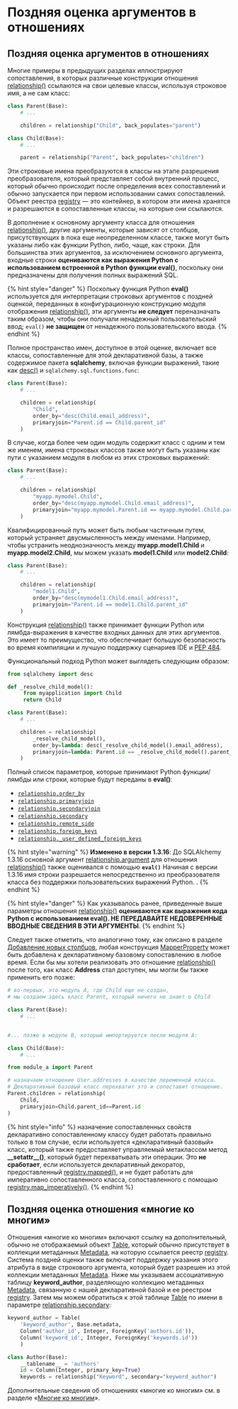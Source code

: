 # Поздняя оценка аргументов в отношениях

## Поздняя оценка аргументов в отношениях

Многие примеры в предыдущих разделах иллюстрируют сопоставления, в которых различные конструкции отношения [relationship()](https://docs.sqlalchemy.org/en/14/orm/relationship\_api.html#sqlalchemy.orm.relationship) ссылаются на свои целевые классы, используя строковое имя, а не сам класс:

```python
class Parent(Base):
    # ...

    children = relationship("Child", back_populates="parent")

class Child(Base):
    # ...

    parent = relationship("Parent", back_populates="children")
```

Эти строковые имена преобразуются в классы на этапе разрешения преобразователя, который представляет собой внутренний процесс, который обычно происходит после определения всех сопоставлений и обычно запускается при первом использовании самих сопоставлений. Объект реестра [registry](../konfiguraciya-mapper/api-klassa-otobrazheniya-mapping-class/class-registry.md#class-sqlalchemy.orm.registry-metadata-none-class\_registry-none-constructor-less-than-function-\_decl) — это контейнер, в котором эти имена хранятся и разрешаются в сопоставленные классы, на которые они ссылаются.

В дополнение к основному аргументу класса для отношения [relationship()](https://docs.sqlalchemy.org/en/14/orm/relationship\_api.html#sqlalchemy.orm.relationship), другие аргументы, которые зависят от столбцов, присутствующих в пока еще неопределенном классе, также могут быть указаны либо как функции Python, либо, чаще, как строки. Для большинства этих аргументов, за исключением основного аргумента, входные строки **оцениваются как выражения Python с использованием встроенной в Python функции eval()**, поскольку они предназначены для получения полных выражений SQL.

{% hint style="danger" %}
Поскольку функция Python **eval()** используется для интерпретации строковых аргументов с поздней оценкой, переданных в конфигурационную конструкцию модуля отображения [relationship()](https://docs.sqlalchemy.org/en/14/orm/relationship\_api.html#sqlalchemy.orm.relationship), эти аргументы **не следует** переназначать таким образом, чтобы они получали ненадежный пользовательский ввод; `eval()` **не защищен** от ненадежного пользовательского ввода.
{% endhint %}

Полное пространство имен, доступное в этой оценке, включает все классы, сопоставленные для этой декларативной базы, а также содержимое пакета **sqlalchemy**, включая функции выражений, такие как [desc()](https://docs.sqlalchemy.org/en/14/core/sqlelement.html#sqlalchemy.sql.expression.desc) и `sqlalchemy.sql.functions.func`:

```python
class Parent(Base):
    # ...

    children = relationship(
        "Child",
        order_by="desc(Child.email_address)",
        primaryjoin="Parent.id == Child.parent_id"
    )
```

В случае, когда более чем один модуль содержит класс с одним и тем же именем, имена строковых классов также могут быть указаны как пути с указанием модуля в любом из этих строковых выражений:

```python
class Parent(Base):
    # ...

    children = relationship(
        "myapp.mymodel.Child",
        order_by="desc(myapp.mymodel.Child.email_address)",
        primaryjoin="myapp.mymodel.Parent.id == myapp.mymodel.Child.parent_id"
    )
```

Квалифицированный путь может быть любым частичным путем, который устраняет двусмысленность между именами. Например, чтобы устранить неоднозначность между **myapp.model1.Child** и **myapp.model2.Child**, мы можем указать **model1.Child** или **model2.Child**:

```python
class Parent(Base):
    # ...

    children = relationship(
        "model1.Child",
        order_by="desc(mymodel1.Child.email_address)",
        primaryjoin="Parent.id == model1.Child.parent_id"
    )
```

Конструкция [relationship()](https://docs.sqlalchemy.org/en/14/orm/relationship\_api.html#sqlalchemy.orm.relationship) также принимает функции Python или лямбда-выражения в качестве входных данных для этих аргументов. Это имеет то преимущество, что обеспечивает большую безопасность во время компиляции и лучшую поддержку сценариев IDE и [PEP 484](https://www.python.org/dev/peps/pep-0484).

Функциональный подход Python может выглядеть следующим образом:

```python
from sqlalchemy import desc

def _resolve_child_model():
     from myapplication import Child
     return Child

class Parent(Base):
    # ...

    children = relationship(
        _resolve_child_model(),
        order_by=lambda: desc(_resolve_child_model().email_address),
        primaryjoin=lambda: Parent.id == _resolve_child_model().parent_id
    )
```

Полный список параметров, которые принимают Python функции/лямбды или строки, которые будут переданы в **eval()**:

* [`relationship.order_by`](https://docs.sqlalchemy.org/en/14/orm/relationship\_api.html#sqlalchemy.orm.relationship.params.order\_by)
* [`relationship.primaryjoin`](https://docs.sqlalchemy.org/en/14/orm/relationship\_api.html#sqlalchemy.orm.relationship.params.primaryjoin)
* [`relationship.secondaryjoin`](https://docs.sqlalchemy.org/en/14/orm/relationship\_api.html#sqlalchemy.orm.relationship.params.secondaryjoin)
* [`relationship.secondary`](https://docs.sqlalchemy.org/en/14/orm/relationship\_api.html#sqlalchemy.orm.relationship.params.secondary)
* [`relationship.remote_side`](https://docs.sqlalchemy.org/en/14/orm/relationship\_api.html#sqlalchemy.orm.relationship.params.remote\_side)
* [`relationship.foreign_keys`](https://docs.sqlalchemy.org/en/14/orm/relationship\_api.html#sqlalchemy.orm.relationship.params.foreign\_keys)
* [`relationship._user_defined_foreign_keys`](https://docs.sqlalchemy.org/en/14/orm/relationship\_api.html#sqlalchemy.orm.relationship.params.\_user\_defined\_foreign\_keys)

{% hint style="warning" %}
**Изменено в версии 1.3.16**: До SQLAlchemy 1.3.16 основной аргумент [relationship.argument](https://docs.sqlalchemy.org/en/14/orm/relationship\_api.html#sqlalchemy.orm.relationship.params.argument) для отношения [relationship()](https://docs.sqlalchemy.org/en/14/orm/relationship\_api.html#sqlalchemy.orm.relationship) также оценивался с помощью **`eval()`** Начиная с версии 1.3.16 имя строки разрешается непосредственно из преобразователя класса без поддержки пользовательских выражений Python. .
{% endhint %}

{% hint style="danger" %}
Как указывалось ранее, приведенные выше параметры отношения [relationship()](https://docs.sqlalchemy.org/en/14/orm/relationship\_api.html#sqlalchemy.orm.relationship) **оцениваются как выражения кода Python с использованием eval(). НЕ ПЕРЕДАВАЙТЕ НЕДОВЕРЕННЫЕ ВВОДНЫЕ СВЕДЕНИЯ В ЭТИ АРГУМЕНТЫ**.
{% endhint %}

Следует также отметить, что аналогично тому, как описано в разделе [Добавление новых столбцов](../konfiguraciya-mapper/otobrazhenie-klassov-v-deklarativnom-stile/tablichnaya-konfiguraciya-v-deklarativnom-otobrazhenii.md#dobavlenie-novykh-kolonok), любая конструкция [MapperProperty](https://docs.sqlalchemy.org/en/14/orm/internals.html#sqlalchemy.orm.MapperProperty) может быть добавлена к декларативному базовому сопоставлению в любое время. Если бы мы хотели реализовать это отношение [relationship()](https://docs.sqlalchemy.org/en/14/orm/relationship\_api.html#sqlalchemy.orm.relationship) после того, как класс **Address** стал доступен, мы могли бы также применить его позже:

```python
# во-первых, это модуль A, где Child еще не создан,
# мы создаем здесь класс Parent, который ничего не знает о Child

class Parent(Base):
    # ...


#... позже в модуле B, который импортируется после модуля A:

class Child(Base):
    # ...

from module_a import Parent

# назначаем отношение User.addresses в качестве переменной класса.
# Декларативный базовый класс перехватит это и сопоставит отношение.
Parent.children = relationship(
    Child,
    primaryjoin=Child.parent_id==Parent.id
)
```

{% hint style="info" %}
назначение сопоставленных свойств декларативно сопоставленному классу будет работать правильно только в том случае, если используется «декларативный базовый» класс, который также предоставляет управляемый метаклассом метод **\_\_setattr\_\_()**, который будет перехватывать эти операции. Это **не сработает**, если используется декларативный декоратор, предоставленный [registry.mapped()](../konfiguraciya-mapper/api-klassa-otobrazheniya-mapping-class/class-registry.md#method-sqlalchemy.orm.registry.mapped-cls), и не будет работать для императивно сопоставленного класса, сопоставленного с помощью [registry.map\_imperatively()](../konfiguraciya-mapper/api-klassa-otobrazheniya-mapping-class/class-registry.md#method-sqlalchemy.orm.registry.map\_imperatively-class\_-local\_table-none-kw).
{% endhint %}

## Поздняя оценка отношения «многие ко многим»

Отношения «многие ко многим» включают ссылку на дополнительный, обычно не отображаемый объект [Table](https://docs.sqlalchemy.org/en/14/core/metadata.html#sqlalchemy.schema.Table), который обычно присутствует в коллекции метаданных [Metadata](https://docs.sqlalchemy.org/en/14/core/metadata.html#sqlalchemy.schema.MetaData), на которую ссылается реестр [registry](../konfiguraciya-mapper/api-klassa-otobrazheniya-mapping-class/class-registry.md). Система поздней оценки также включает поддержку указания этого атрибута в виде строкового аргумента, который будет разрешен из этой коллекции метаданных [Metadata](https://docs.sqlalchemy.org/en/14/core/metadata.html#sqlalchemy.schema.MetaData). Ниже мы указываем ассоциативную таблицу **keyword\_author**, разделяющую коллекцию метаданных [Metadata](https://docs.sqlalchemy.org/en/14/core/metadata.html#sqlalchemy.schema.MetaData), связанную с нашей декларативной базой и ее реестром [registry](../konfiguraciya-mapper/api-klassa-otobrazheniya-mapping-class/class-registry.md#class-sqlalchemy.orm.registry-metadata-none-class\_registry-none-constructor-less-than-function-\_decl). Затем мы можем обратиться к этой таблице [Table](https://docs.sqlalchemy.org/en/14/core/metadata.html#sqlalchemy.schema.Table) по имени в параметре [relationship.secondary](https://docs.sqlalchemy.org/en/14/orm/relationship\_api.html#sqlalchemy.orm.relationship.params.secondary):

```python
keyword_author = Table(
    'keyword_author', Base.metadata,
    Column('author_id', Integer, ForeignKey('authors.id')),
    Column('keyword_id', Integer, ForeignKey('keywords.id'))
    )

class Author(Base):
    __tablename__ = 'authors'
    id = Column(Integer, primary_key=True)
    keywords = relationship("Keyword", secondary="keyword_author")
```

Дополнительные сведения об отношениях «многие ко многим» см. в разделе «[Многие ко многим](bazovye-shablony-relationship.md#mnogie-ko-mnogim-many-to-many)».
